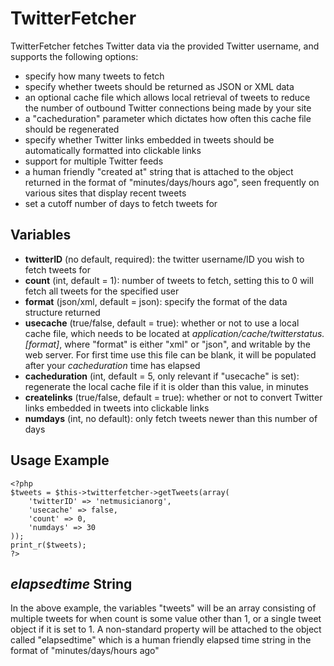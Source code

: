 TwitterFetcher
==============

TwitterFetcher fetches Twitter data via the provided Twitter username, and supports the following options:

- specify how many tweets to fetch
- specify whether tweets should be returned as JSON or XML data
- an optional cache file which allows local retrieval of tweets to reduce the number of outbound Twitter connections being made by your site
- a "cacheduration" parameter which dictates how often this cache file should be regenerated
- specify whether Twitter links embedded in tweets should be automatically formatted into clickable links
- support for multiple Twitter feeds
- a human friendly "created at" string that is attached to the object returned in the format of "minutes/days/hours ago", seen frequently on various sites that display recent tweets
- set a cutoff number of days to fetch tweets for


Variables
---------

- **twitterID** (no default, required): the twitter username/ID you wish to fetch tweets for
- **count** (int, default = 1): number of tweets to fetch, setting this to 0 will fetch all tweets for the specified user
- **format** (json/xml, default = json): specify the format of the data structure returned
- **usecache** (true/false, default = true): whether or not to use a local cache file, which needs to be located at *application/cache/twitterstatus.[format]*, where "format" is either "xml" or "json", and writable by the web server. For first time use this file can be blank, it will be populated after your *cacheduration* time has elapsed
- **cacheduration** (int, default = 5, only relevant if "usecache" is set): regenerate the local cache file if it is older than this value, in minutes
- **createlinks** (true/false, default = true): whether or not to convert Twitter links embedded in tweets into clickable links
- **numdays** (int, no default): only fetch tweets newer than this number of days

Usage Example
-------------

	<?php
	$tweets = $this->twitterfetcher->getTweets(array(
		'twitterID' => 'netmusicianorg',
		'usecache' => false,
		'count' => 0,
		'numdays' => 30
	));
	print_r($tweets);
	?>

*elapsedtime* String
--------------------

In the above example, the variables "tweets" will be an array consisting of multiple tweets for when count is some value other than 1, or a single tweet object if it is set to 1. A non-standard property will be attached to the object called "elapsedtime" which is a human friendly elapsed time string in the format of "minutes/days/hours ago"
